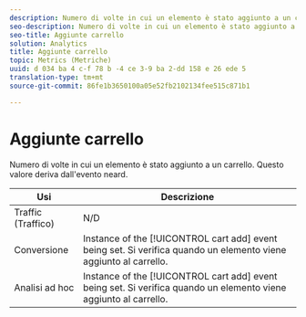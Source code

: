 ```yaml
---
description: Numero di volte in cui un elemento è stato aggiunto a un carrello. Questo valore deriva dall'evento neard.
seo-description: Numero di volte in cui un elemento è stato aggiunto a un carrello. Questo valore deriva dall'evento neard.
seo-title: Aggiunte carrello
solution: Analytics
title: Aggiunte carrello
topic: Metrics (Metriche)
uuid: d 034 ba 4 c-f 78 b -4 ce 3-9 ba 2-dd 158 e 26 ede 5
translation-type: tm+mt
source-git-commit: 86fe1b3650100a05e52fb2102134fee515c871b1

---
```



# Aggiunte carrello

Numero di volte in cui un elemento è stato aggiunto a un carrello. Questo valore deriva dall'evento neard.

| Usi | Descrizione |
|---|---|
| Traffic (Traffico) | N/D |
| Conversione   | Instance of the [!UICONTROL cart add] event being set. Si verifica quando un elemento viene aggiunto al carrello. |
| Analisi ad hoc | Instance of the [!UICONTROL cart add] event being set. Si verifica quando un elemento viene aggiunto al carrello. |

